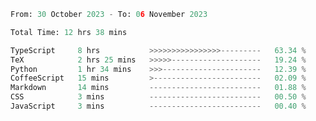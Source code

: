 
<!--START_SECTION:waka-->

```python
From: 30 October 2023 - To: 06 November 2023

Total Time: 12 hrs 38 mins

TypeScript     8 hrs           >>>>>>>>>>>>>>>>---------   63.34 %
TeX            2 hrs 25 mins   >>>>>--------------------   19.24 %
Python         1 hr 34 mins    >>>----------------------   12.39 %
CoffeeScript   15 mins         >------------------------   02.09 %
Markdown       14 mins         -------------------------   01.88 %
CSS            3 mins          -------------------------   00.50 %
JavaScript     3 mins          -------------------------   00.40 %
```

<!--END_SECTION:waka-->

<!--START_SECTION:waka2-->
<!--END_SECTION:waka2-->






